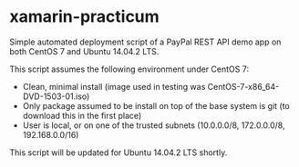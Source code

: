 # xamarin-practicum
Simple automated deployment script of a PayPal REST API demo app on both CentOS 7 and Ubuntu 14.04.2 LTS.

This script assumes the following environment under CentOS 7:
 - Clean, minimal install (image used in testing was CentOS-7-x86_64-DVD-1503-01.iso)
 - Only package assumed to be install on top of the base system is git (to download this in the first place)
 - User is local, or on one of the trusted subnets (10.0.0.0/8, 172.0.0.0/8, 192.168.0.0/16)

This script will be updated for Ubuntu 14.04.2 LTS shortly.

